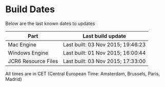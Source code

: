 # Build Dates

Below are the last known dates to updates

Part | Last build update
-----|-----
Mac Engine | Last built: 03 Nov 2015; 19:46:23
Windows Engine | Last built: 01 Nov 2015; 16:00:44
JCR6 Resource Files | Last built: 03 Nov 2015; 17:33:00
All times are in CET (Central European Time: Amsterdam, Brussels, Paris, Madrid)



